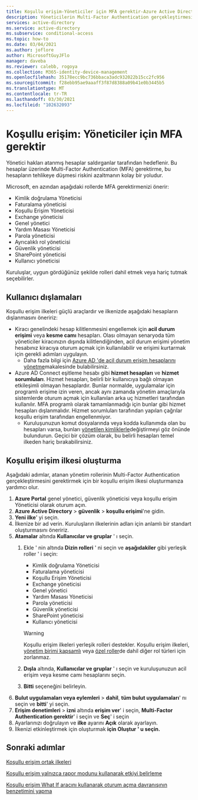 ```yaml
---
title: Koşullu erişim-Yöneticiler için MFA gerektir-Azure Active Directory
description: Yöneticilerin Multi-Factor Authentication gerçekleştirmesini gerektirmek için özel bir koşullu erişim ilkesi oluşturma
services: active-directory
ms.service: active-directory
ms.subservice: conditional-access
ms.topic: how-to
ms.date: 03/04/2021
ms.author: joflore
author: MicrosoftGuyJFlo
manager: daveba
ms.reviewer: calebb, rogoya
ms.collection: M365-identity-device-management
ms.openlocfilehash: 35178ecc9bc736bbaca3adc932022b15cc2fc956
ms.sourcegitcommit: f28ebb95ae9aaaff3f87d8388a09b41e0b3445b5
ms.translationtype: MT
ms.contentlocale: tr-TR
ms.lasthandoff: 03/30/2021
ms.locfileid: "102632093"
---
```

# <a name="conditional-access-require-mfa-for-administrators"></a>Koşullu erişim: Yöneticiler için MFA gerektir

Yönetici hakları atanmış hesaplar saldırganlar tarafından hedeflenir. Bu hesaplar üzerinde Multi-Factor Authentication (MFA) gerektirme, bu hesapların tehlikeye düşmesi riskini azaltmanın kolay bir yoludur.

Microsoft, en azından aşağıdaki rollerde MFA gerektirmenizi önerir:

* Kimlik doğrulama Yöneticisi
* Faturalama yöneticisi
* Koşullu Erişim Yöneticisi
* Exchange yöneticisi
* Genel yönetici
* Yardım Masası Yöneticisi
* Parola yöneticisi
* Ayrıcalıklı rol yöneticisi
* Güvenlik yöneticisi
* SharePoint yöneticisi
* Kullanıcı yöneticisi

Kuruluşlar, uygun gördüğünüz şekilde rolleri dahil etmek veya hariç tutmak seçebilirler.

## <a name="user-exclusions"></a>Kullanıcı dışlamaları

Koşullu erişim ilkeleri güçlü araçlardır ve ilkenizde aşağıdaki hesapların dışlanmasını öneririz:

* Kiracı genelindeki hesap kilitlenmesini engellemek için **acil durum erişimi** veya **kesme camı** hesapları. Olası olmayan senaryoda tüm yöneticiler kiracınızın dışında kilitlendiğinden, acil durum erişimi yönetim hesabınız kiracıya oturum açmak için kullanılabilir ve erişimi kurtarmak için gerekli adımları uygulayın.
   * Daha fazla bilgi için [Azure AD 'de acil durum erişim hesaplarını yönetme](../roles/security-emergency-access.md)makalesinde bulabilirsiniz.
* Azure AD Connect eşitleme hesabı gibi **hizmet hesapları** ve **hizmet sorumluları**. Hizmet hesapları, belirli bir kullanıcıya bağlı olmayan etkileşimli olmayan hesaplardır. Bunlar normalde, uygulamalar için programlı erişime izin veren, ancak aynı zamanda yönetim amaçlarıyla sistemlerde oturum açmak için kullanılan arka uç hizmetleri tarafından kullanılır. MFA programlı olarak tamamlanmadığı için bunlar gibi hizmet hesapları dışlanmalıdır. Hizmet sorumluları tarafından yapılan çağrılar koşullu erişim tarafından engellenmiyor.
   * Kuruluşunuzun komut dosyalarında veya kodda kullanımda olan bu hesapları varsa, bunları [yönetilen kimliklerle](../managed-identities-azure-resources/overview.md)değiştirmeyi göz önünde bulundurun. Geçici bir çözüm olarak, bu belirli hesapları temel ilkeden hariç bırakabilirsiniz.

## <a name="create-a-conditional-access-policy"></a>Koşullu erişim ilkesi oluşturma

Aşağıdaki adımlar, atanan yönetim rollerinin Multi-Factor Authentication gerçekleştirmesini gerektirmek için bir koşullu erişim ilkesi oluşturmanıza yardımcı olur.

1. **Azure Portal** genel yönetici, güvenlik yöneticisi veya koşullu erişim Yöneticisi olarak oturum açın.
1. **Azure Active Directory**  >  **güvenlik**  >  **koşullu erişimi**'ne gidin.
1. **Yeni ilke**' yi seçin.
1. İlkenize bir ad verin. Kuruluşların ilkelerinin adları için anlamlı bir standart oluşturmasını öneririz.
1. **Atamalar** altında **Kullanıcılar ve gruplar** ' ı seçin.
   1. Ekle ' nin altında **Dizin rolleri** ' ni seçin ve **aşağıdakiler** gibi yerleşik roller ' i seçin:
      * Kimlik doğrulama Yöneticisi
      * Faturalama yöneticisi
      * Koşullu Erişim Yöneticisi
      * Exchange yöneticisi
      * Genel yönetici
      * Yardım Masası Yöneticisi
      * Parola yöneticisi
      * Güvenlik yöneticisi
      * SharePoint yöneticisi
      * Kullanıcı yöneticisi
   
      > [!WARNING]
      > Koşullu erişim ilkeleri yerleşik rolleri destekler. Koşullu erişim ilkeleri, [yönetim birimi kapsamlı](../roles/admin-units-assign-roles.md) veya [özel roller](../roles/custom-create.md)de dahil diğer rol türleri için zorlanmaz.

   1. **Dışla** altında, **Kullanıcılar ve gruplar** ' ı seçin ve kuruluşunuzun acil erişim veya kesme camı hesaplarını seçin. 
   1. **Bitti** seçeneğini belirleyin.
1. **Bulut uygulamaları veya eylemleri**  >  **dahil**, **tüm bulut uygulamaları**' nı seçin ve **bitti**' yi seçin.
1. **Erişim denetimleri**  >  **izni** altında **erişim ver**' i seçin, **Multi-Factor Authentication gerektir**' i seçin ve **Seç**' i seçin
1. Ayarlarınızı doğrulayın ve **ilke** ayarını **Açık** olarak ayarlayın.
1. İlkenizi etkinleştirmek için oluşturmak **için Oluştur ' u seçin.**

## <a name="next-steps"></a>Sonraki adımlar

[Koşullu erişim ortak ilkeleri](concept-conditional-access-policy-common.md)

[Koşullu erişim yalnızca rapor modunu kullanarak etkiyi belirleme](howto-conditional-access-insights-reporting.md)

[Koşullu erişim What If aracını kullanarak oturum açma davranışının benzetimini yapma](troubleshoot-conditional-access-what-if.md)
